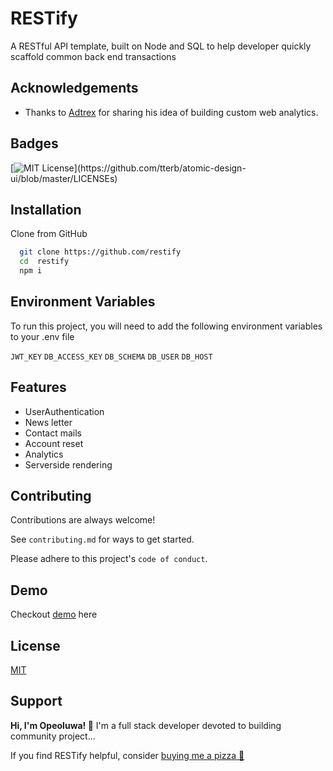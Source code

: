 
# RESTify

A RESTful API template, built on Node and SQL to help developer quickly scaffold common back end transactions


## Acknowledgements

 - Thanks to [Adtrex](https://github.com/adtrex) for sharing his idea of building custom web analytics.
 

## Badges

[![MIT License](https://img.shields.io/apm/l/atomic-design-ui.svg?)](https://github.com/tterb/atomic-design-ui/blob/master/LICENSEs)



## Installation
Clone from GitHub

```bash
  git clone https://github.com/restify
  cd  restify 
  npm i
```
    
## Environment Variables

To run this project, you will need to add the following environment variables to your .env file

`JWT_KEY` 
`DB_ACCESS_KEY`
`DB_SCHEMA`
`DB_USER`
`DB_HOST`


## Features

- UserAuthentication
- News letter
- Contact mails
- Account reset
- Analytics
- Serverside rendering 


## Contributing

Contributions are always welcome!

See `contributing.md` for ways to get started.

Please adhere to this project's `code of conduct`.


## Demo
Checkout [demo](demo.md) here


## License

[MIT](https://choosealicense.com/licenses/mit/)


## Support
**Hi, I'm Opeoluwa! 👋**
I'm a full stack developer devoted to building community project...


If you find RESTify helpful, consider [buying me a pizza 🍕](https://getfidia.com/pay/opeolluwa/open-source)


